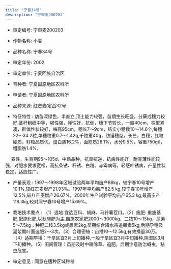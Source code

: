 ```yaml
---
title: "宁春34号"
description: "宁审麦200203"
---
```

* 审定编号:  宁审麦200203

*  作物名称:  小麦

*  品种名称:  宁春34号

*  审定年份:  2002

*  审定单位:  宁夏回族自治区

* 育种者:  宁夏固原地区农科所

*  申请者:  宁夏固原地区农科所

*  品种来源:  红芒麦∕定西32号

*  特征特性 : 
幼苗深绿色，半直立,顶土能力较强，苗期生长旺盛，分蘖成穗力较好,茎秆粗细中等，韧性强，弹性好，抗倒，穗下节较长，一般40cm，株型紧凑，群体性状较好，株高95cm，穗长7～9cm，结实小穗数10～14.6个,每穗22～34.2粒,单穗粒重0.7～1.42g,千粒重40g，纺锤穗型，长芒，白穗，红粒硬质，籽粒品质优。蛋白质16.2%，面筋质28.1%，水分9.5%，容重750g/l，粗脂肪1.4%。
　 春性，生育期95～105d，中熟品种。抗旱抗逆，抗病性能好，耐脊薄性能较强，对肥水要求宽松，高抗条锈、秆锈、白粉、赤霉病等，轻感叶锈病，产量性状稳定，适应性广。

 
*  产量表现 : 
1997～1998年区域试验两年平均亩产88kg，较宁春10号增产10.1%,较红芒麦增产21.93%。1997年平均亩产82.5 kg,较宁春10号增产12.5%,较红芒麦增产26.67%。2000年生产试验平均亩产65.3 kg,最高亩产118.3kg,较对照宁春10号增产15.69%。

*  栽培技术要点 : 
（1）选地:宜选豆科、胡麻、马铃薯茬口。（2）施肥: 重施基肥,配施化肥,以秋施肥为主,亩施农家肥2000～3000kg，二铵10～15kg，尿素5～7.5kg；种肥二铵3.5kg或尿素2kg,苗期结合降水亩追尿素5kg,后期孕穗及灌浆期叶面追肥2～3次。（3）合理密植：亩播10～12.5kg,有效播量30万。（4）适期早播：干旱区宜3月上旬播种,一般干旱区宜3月中旬播种,阴湿区3月下旬播种。（5）田间管理：苗期及时中耕除草、追肥，后期注意防治蚜虫，粘虫危害。

*  审定意见 : 
同意在适种区域种植
